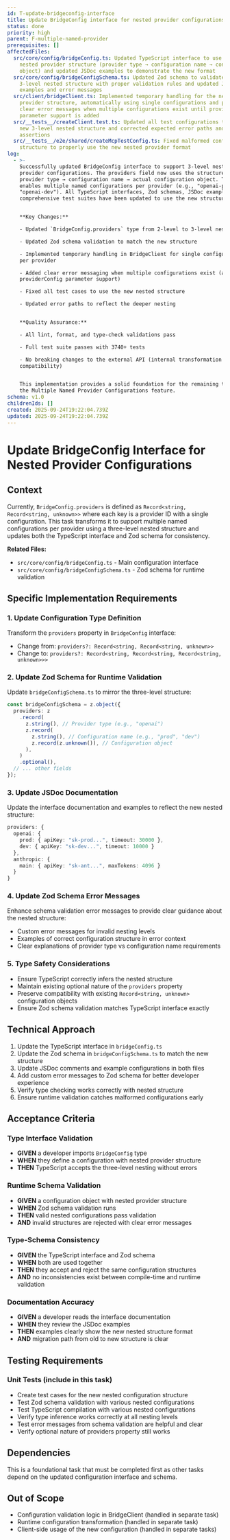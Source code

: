 ```yaml
---
id: T-update-bridgeconfig-interface
title: Update BridgeConfig interface for nested provider configurations
status: done
priority: high
parent: F-multiple-named-provider
prerequisites: []
affectedFiles:
  src/core/config/bridgeConfig.ts: Updated TypeScript interface to use 3-level
    nested provider structure (provider type → configuration name → config
    object) and updated JSDoc examples to demonstrate the new format
  src/core/config/bridgeConfigSchema.ts: Updated Zod schema to validate the new
    3-level nested structure with proper validation rules and updated JSDoc
    examples and error messages
  src/client/bridgeClient.ts: Implemented temporary handling for the new nested
    provider structure, automatically using single configurations and providing
    clear error messages when multiple configurations exist until providerConfig
    parameter support is added
  src/__tests__/createClient.test.ts: Updated all test configurations to use the
    new 3-level nested structure and corrected expected error paths and test
    assertions
  src/__tests__/e2e/shared/createMcpTestConfig.ts: Fixed malformed configuration
    structure to properly use the new nested provider format
log:
  - >-
    Successfully updated BridgeConfig interface to support 3-level nested
    provider configurations. The providers field now uses the structure:
    provider type → configuration name → actual configuration object. This
    enables multiple named configurations per provider (e.g., "openai-prod",
    "openai-dev"). All TypeScript interfaces, Zod schemas, JSDoc examples, and
    comprehensive test suites have been updated to use the new structure. 


    **Key Changes:**

    - Updated `BridgeConfig.providers` type from 2-level to 3-level nesting

    - Updated Zod schema validation to match the new structure  

    - Implemented temporary handling in BridgeClient for single configurations
    per provider

    - Added clear error messaging when multiple configurations exist (awaiting
    providerConfig parameter support)

    - Fixed all test cases to use the new nested structure

    - Updated error paths to reflect the deeper nesting


    **Quality Assurance:**

    - All lint, format, and type-check validations pass

    - Full test suite passes with 3740+ tests

    - No breaking changes to the external API (internal transformation handles
    compatibility)


    This implementation provides a solid foundation for the remaining tasks in
    the Multiple Named Provider Configurations feature.
schema: v1.0
childrenIds: []
created: 2025-09-24T19:22:04.739Z
updated: 2025-09-24T19:22:04.739Z
---
```


# Update BridgeConfig Interface for Nested Provider Configurations

## Context

Currently, `BridgeConfig.providers` is defined as `Record<string, Record<string, unknown>>` where each key is a provider ID with a single configuration. This task transforms it to support multiple named configurations per provider using a three-level nested structure and updates both the TypeScript interface and Zod schema for consistency.

**Related Files:**

- `src/core/config/bridgeConfig.ts` - Main configuration interface
- `src/core/config/bridgeConfigSchema.ts` - Zod schema for runtime validation

## Specific Implementation Requirements

### 1. Update Configuration Type Definition

Transform the `providers` property in `BridgeConfig` interface:

- Change from: `providers?: Record<string, Record<string, unknown>>`
- Change to: `providers?: Record<string, Record<string, Record<string, unknown>>>`

### 2. Update Zod Schema for Runtime Validation

Update `bridgeConfigSchema.ts` to mirror the three-level structure:

```typescript
const bridgeConfigSchema = z.object({
  providers: z
    .record(
      z.string(), // Provider type (e.g., "openai")
      z.record(
        z.string(), // Configuration name (e.g., "prod", "dev")
        z.record(z.unknown()), // Configuration object
      ),
    )
    .optional(),
  // ... other fields
});
```

### 3. Update JSDoc Documentation

Update the interface documentation and examples to reflect the new nested structure:

```typescript
providers: {
  openai: {
    prod: { apiKey: "sk-prod...", timeout: 30000 },
    dev: { apiKey: "sk-dev...", timeout: 10000 }
  },
  anthropic: {
    main: { apiKey: "sk-ant...", maxTokens: 4096 }
  }
}
```

### 4. Update Zod Schema Error Messages

Enhance schema validation error messages to provide clear guidance about the nested structure:

- Custom error messages for invalid nesting levels
- Examples of correct configuration structure in error context
- Clear explanations of provider type vs configuration name requirements

### 5. Type Safety Considerations

- Ensure TypeScript correctly infers the nested structure
- Maintain existing optional nature of the `providers` property
- Preserve compatibility with existing `Record<string, unknown>` configuration objects
- Ensure Zod schema validation matches TypeScript interface exactly

## Technical Approach

1. Update the TypeScript interface in `bridgeConfig.ts`
2. Update the Zod schema in `bridgeConfigSchema.ts` to match the new structure
3. Update JSDoc comments and example configurations in both files
4. Add custom error messages to Zod schema for better developer experience
5. Verify type checking works correctly with nested structure
6. Ensure runtime validation catches malformed configurations early

## Acceptance Criteria

### Type Interface Validation

- **GIVEN** a developer imports `BridgeConfig` type
- **WHEN** they define a configuration with nested provider structure
- **THEN** TypeScript accepts the three-level nesting without errors

### Runtime Schema Validation

- **GIVEN** a configuration object with nested provider structure
- **WHEN** Zod schema validation runs
- **THEN** valid nested configurations pass validation
- **AND** invalid structures are rejected with clear error messages

### Type-Schema Consistency

- **GIVEN** the TypeScript interface and Zod schema
- **WHEN** both are used together
- **THEN** they accept and reject the same configuration structures
- **AND** no inconsistencies exist between compile-time and runtime validation

### Documentation Accuracy

- **GIVEN** a developer reads the interface documentation
- **WHEN** they review the JSDoc examples
- **THEN** examples clearly show the new nested structure format
- **AND** migration path from old to new structure is clear

## Testing Requirements

### Unit Tests (include in this task)

- Create test cases for the new nested configuration structure
- Test Zod schema validation with various nested configurations
- Test TypeScript compilation with various nested configurations
- Verify type inference works correctly at all nesting levels
- Test error messages from schema validation are helpful and clear
- Verify optional nature of providers property still works

## Dependencies

This is a foundational task that must be completed first as other tasks depend on the updated configuration interface and schema.

## Out of Scope

- Configuration validation logic in BridgeClient (handled in separate task)
- Runtime configuration transformation (handled in separate task)
- Client-side usage of the new configuration (handled in separate tasks)
